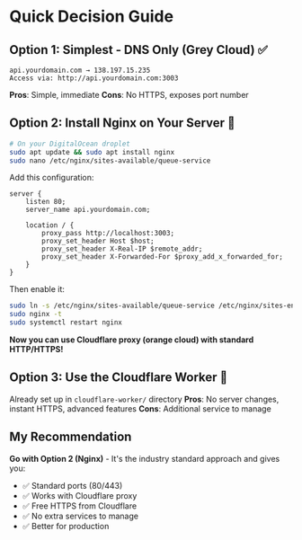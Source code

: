 # Quick Decision Guide

## Option 1: Simplest - DNS Only (Grey Cloud) ✅
```
api.yourdomain.com → 138.197.15.235
Access via: http://api.yourdomain.com:3003
```
**Pros**: Simple, immediate
**Cons**: No HTTPS, exposes port number

## Option 2: Install Nginx on Your Server 🔧
```bash
# On your DigitalOcean droplet
sudo apt update && sudo apt install nginx
sudo nano /etc/nginx/sites-available/queue-service
```

Add this configuration:
```nginx
server {
    listen 80;
    server_name api.yourdomain.com;
    
    location / {
        proxy_pass http://localhost:3003;
        proxy_set_header Host $host;
        proxy_set_header X-Real-IP $remote_addr;
        proxy_set_header X-Forwarded-For $proxy_add_x_forwarded_for;
    }
}
```

Then enable it:
```bash
sudo ln -s /etc/nginx/sites-available/queue-service /etc/nginx/sites-enabled/
sudo nginx -t
sudo systemctl restart nginx
```

**Now you can use Cloudflare proxy (orange cloud) with standard HTTP/HTTPS!**

## Option 3: Use the Cloudflare Worker 🚀
Already set up in `cloudflare-worker/` directory
**Pros**: No server changes, instant HTTPS, advanced features
**Cons**: Additional service to manage

## My Recommendation
**Go with Option 2 (Nginx)** - It's the industry standard approach and gives you:
- ✅ Standard ports (80/443)
- ✅ Works with Cloudflare proxy
- ✅ Free HTTPS from Cloudflare
- ✅ No extra services to manage
- ✅ Better for production